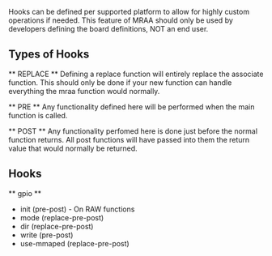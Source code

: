 Hooks can be defined per supported platform to allow for highly custom operations if needed.
This feature of MRAA should only be used by developers defining the board definitions, NOT an end user.

## Types of Hooks

** REPLACE **
Defining a replace function will entirely replace the associate function. This should only be done if your new function can handle everything the mraa function would normally.

** PRE **
Any functionality defined here will be performed when the main function is called.

** POST **
Any functionality perfomed here is done just before the normal function returns. All post functions will have passed into them the return value that would normally be returned.

## Hooks
** gpio **
* init (pre-post) - On RAW functions
* mode (replace-pre-post)
* dir (replace-pre-post)
* write (pre-post)
* use-mmaped (replace-pre-post)
